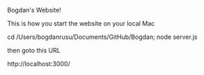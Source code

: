 
Bogdan's Website!

This is how you start the website on your local Mac

cd /Users/bogdanrusu/Documents/GitHub/Bogdan;
node server.js

then goto this URL

http://localhost:3000/